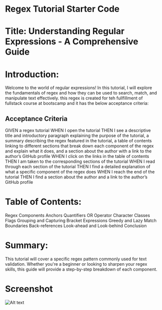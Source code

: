 # Regex Tutorial Starter Code
# Title: Understanding Regular Expressions - A Comprehensive Guide
# Introduction:
Welcome to the world of regular expressions! In this tutorial, I will  explore the fundamentals of regex and how they can be used to search, match, and manipulate text effectively.
this regex is created for teh fullfillment of fullstack course at bootscamp and it has the below acceptance criteria:

## Acceptance Criteria 
GIVEN a regex tutorial
WHEN I open the tutorial
THEN I see a descriptive title and introductory paragraph explaining the purpose of the tutorial, a summary describing the regex featured in the tutorial, a table of contents linking to different sections that break down each component of the regex and explain what it does, and a section about the author with a link to the author’s GitHub profile
WHEN I click on the links in the table of contents
THEN I am taken to the corresponding sections of the tutorial
WHEN I read through each section of the tutorial
THEN I find a detailed explanation of what a specific component of the regex does
WHEN I reach the end of the tutorial
THEN I find a section about the author and a link to the author’s GitHub profile

# Table of Contents:
Regex Components
Anchors
Quantifiers
OR Operator
Character Classes
Flags
Grouping and Capturing
Bracket Expressions
Greedy and Lazy Match
Boundaries
Back-references
Look-ahead and Look-behind
Conclusion

# Summary:
This tutorial will cover a specific regex pattern commonly used for text validation. Whether you're a beginner or looking to sharpen your regex skills, this guide will provide a step-by-step breakdown of each component.

# Screenshot
![Alt text](image.png)